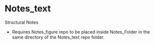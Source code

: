 # Notes_text
Structural Notes 

* Requires Notes_figure repo to be placed inside Notes_Folder in the same directory of the Notes_text repo folder.
